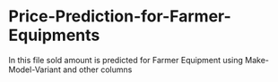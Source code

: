 # Price-Prediction-for-Farmer-Equipments
In this file sold amount is predicted for Farmer Equipment using Make-Model-Variant and other columns
